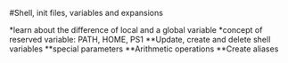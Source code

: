 #Shell, init files, variables and expansions

*learn about the difference of local and a global variable 
*concept of reserved variable: PATH, HOME, PS1
**Update, create and delete shell variables 
**special parameters
**Arithmetic operations
**Create aliases

